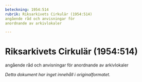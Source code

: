 ```yaml
---
beteckning: 1954:514
rubrik: Riksarkivets Cirkulär (1954:514)
angående råd och anvisningar för
anordnande av arkivlokaler

---
```

# Riksarkivets Cirkulär (1954:514)
angående råd och anvisningar för
anordnande av arkivlokaler

*Detta dokument har inget innehåll i originalformatet.*